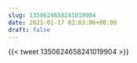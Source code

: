 ```yaml
---
slug: 1350624658241019904
date: 2021-01-17 02:03:06+00:00
draft: false
---
```


{{< tweet 1350624658241019904 >}}
